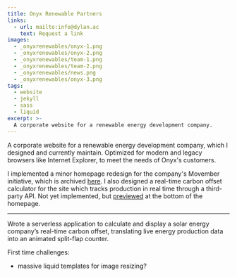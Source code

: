 ```yaml
---
title: Onyx Renewable Partners
links:
  - url: mailto:info@dylan.ac
    text: Request a link
images:
  - _onyxrenewables/onyx-1.png
  - _onyxrenewables/onyx-2.png
  - _onyxrenewables/team-1.png
  - _onyxrenewables/team-2.png
  - _onyxrenewables/news.png
  - _onyxrenewables/onyx-3.png
tags:
  - website
  - jekyll
  - sass
  - liquid
excerpt: >-
  A corporate website for a renewable energy development company.
---
```


A corporate website for a renewable energy development
company, which I designed and currently maintain. Optimized for
modern and legacy browsers like Internet Explorer, to meet the needs
of Onyx's customers.

I implemented a minor homepage redesign for the company's Movember
initiative, which is archived
[here](http://onyx-movember.s3-website.us-east-1.amazonaws.com/).
I also designed a real-time carbon offset calculator for the site
which tracks production in real time through a third-party API. Not
yet implemented, but
[previewed](http://onyx-carbon-offset.s3-website.us-east-2.amazonaws.com/)
at the bottom of the homepage.

---

Wrote a serverless application to calculate and display a solar energy
company’s real-time carbon offset, translating live energy production data into
an animated split-flap counter.

First time challenges:

- massive liquid templates for image resizing?

